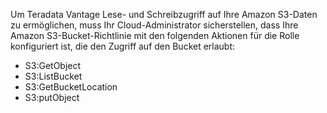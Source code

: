 Um Teradata Vantage Lese- und Schreibzugriff auf Ihre Amazon S3-Daten zu ermöglichen, muss Ihr Cloud-Administrator sicherstellen, dass Ihre Amazon S3-Bucket-Richtlinie mit den folgenden Aktionen für die Rolle konfiguriert ist, die den Zugriff auf den Bucket erlaubt:

-   S3:GetObject
-   S3:ListBucket
-   S3:GetBucketLocation
-   S3:putObject
